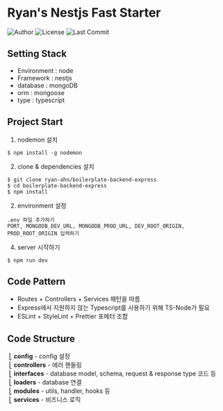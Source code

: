 # Ryan's Nestjs Fast Starter

![Author](https://img.shields.io/badge/Author-ryan-orange.svg)
![License](https://img.shields.io/badge/License-MIT-blue.svg)
![Last Commit](https://img.shields.io/github/last-commit/ryan-ahn/boilerplate-nestjs-tsnode)

## Setting Stack
- Environment : node
- Framework : nestjs
- database : mongoDB
- orm : mongoose
- type : typescript

## Project Start
1. nodemon 설치
```
$ npm install -g nodemon
```
2. clone & dependencies 설치
```
$ git clone ryan-ahn/boilerplate-backend-express
$ cd boilerplate-backend-express
$ npm install
```

2. environment 설정
```
.env 파일 추가하기
PORT, MONGODB_DEV_URL, MONGODB_PROD_URL, DEV_ROOT_ORIGIN, PROD_ROOT_ORIGIN 입력하기
```
4. server 시작하기
```
$ npm run dev
```

## Code Pattern
- Routes + Controllers + Services 패턴을 따름
- Express에서 지원하지 않는 Typescript를 사용하기 위해 TS-Node가 필요
- ESLint + StyleLint + Prettier 포메터 조합

## Code Structure
&nbsp;⎣&nbsp;**config** - config 설정 <br/>
&nbsp;⎣&nbsp;**controllers** - 에러 핸들링 <br/>
&nbsp;⎣&nbsp;**interfaces** - database model, schema, request & response type 코드 등 <br/>
&nbsp;⎣&nbsp;**loaders** - database 연결 <br/>
&nbsp;⎣&nbsp;**modules** - utils, handler, hooks 등 <br/>
&nbsp;⎣&nbsp;**services** - 비즈니스 로직 <br/>
